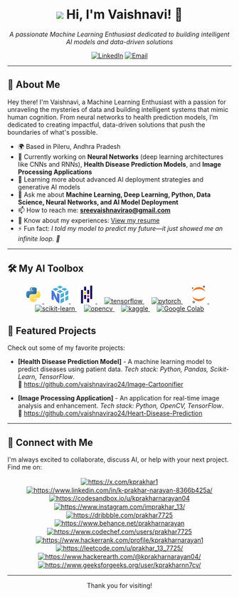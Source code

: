                                             
                                           
             
                             
  
  
 
                                                                       
                                      
    
  
<!-- Animated Greeting --> 
<h1 align="center"> 
  <img src="https://media.giphy.com/media/hvRJCLFzcasrR4ia7z/giphy.gif" width="30px"> Hi, I'm Vaishnavi! 🤖  
</h1>    
  
<!-- Tagline -->  
<p align="center">
  <i>A passionate Machine Learning Enthusiast dedicated to building intelligent AI models and data-driven solutions</i>
</p>

<!-- Social Badges -->
<p align="center">
  <a href="https://www.linkedin.com/in/k-sreevaishnavi-a41a09255/"><img src="https://img.shields.io/badge/LinkedIn-%230077B5.svg?style=for-the-badge&logo=linkedin&logoColor=white" alt="LinkedIn" target="_blank"></a>
  <a href="mailto:sreevaishnavirao@gmail.com"><img src="https://img.shields.io/badge/Email-%23D14836.svg?style=for-the-badge&logo=gmail&logoColor=white" alt="Email"></a>
<!--   <a href="https://twitter.com/https://x.com/kprakhar1"><img src="https://img.shields.io/badge/Twitter-%231DA1F2.svg?style=for-the-badge&logo=Twitter&logoColor=white" alt="Twitter"></a>
</p> -->

---

<!-- About Me Section -->
## 🌟 About Me

Hey there! I'm Vaishnavi, a Machine Learning Enthusiast with a passion for unraveling the mysteries of data and building intelligent systems that mimic human cognition. From neural networks to health prediction models, I’m dedicated to creating impactful, data-driven solutions that push the boundaries of what's possible.

- 🌍 Based in Pileru, Andhra Pradesh
- 🔭 Currently working on **Neural Networks** (deep learning architectures like CNNs and RNNs), **Health Disease Prediction Models**, and **Image Processing Applications**
- 🌱 Learning more about advanced AI deployment strategies and generative AI models
- 💬 Ask me about **Machine Learning, Deep Learning, Python, Data Science, Neural Networks, and AI Model Deployment**
- 📫 How to reach me: **sreevaishnavirao@gmail.com**
- 📄 Know about my experiences: [View my resume](https://drive.google.com/file/d/1b2ASW9QELKZXtXvyZZQPhsZx0jxgTiYq/view?usp=drive_link)
- ⚡ Fun fact: *I told my model to predict my future—it just showed me an infinite loop. 🔄*

---

<!-- Skills Section -->
## 🛠️ My AI Toolbox

<p align="center">
  <a href="https://www.python.org/" target="_blank" rel="noreferrer"> <img src="https://raw.githubusercontent.com/devicons/devicon/master/icons/python/python-original.svg" alt="python" width="40" height="40"/> </a>&nbsp;&nbsp;&nbsp;
  <a href="https://numpy.org/" target="_blank" rel="noreferrer"> <img src="https://raw.githubusercontent.com/devicons/devicon/master/icons/numpy/numpy-original.svg" alt="numpy" width="40" height="40"/> </a>&nbsp;&nbsp;&nbsp;
  <a href="https://pandas.pydata.org/" target="_blank" rel="noreferrer"> <img src="https://raw.githubusercontent.com/devicons/devicon/master/icons/pandas/pandas-original.svg" alt="pandas" width="40" height="40"/> </a>&nbsp;&nbsp;&nbsp;
  <a href="https://www.tensorflow.org/" target="_blank" rel="noreferrer"> <img src="https://www.vectorlogo.zone/logos/tensorflow/tensorflow-icon.svg" alt="tensorflow" width="40" height="40"/> </a>&nbsp;&nbsp;&nbsp;
  <a href="https://pytorch.org/" target="_blank" rel="noreferrer"> <img src="https://www.vectorlogo.zone/logos/pytorch/pytorch-icon.svg" alt="pytorch" width="40" height="40"/> </a>&nbsp;&nbsp;&nbsp;
  <a href="https://jupyter.org/" target="_blank" rel="noreferrer"> <img src="https://raw.githubusercontent.com/devicons/devicon/master/icons/jupyter/jupyter-original.svg" alt="jupyter" width="40" height="40"/> </a>&nbsp;&nbsp;&nbsp;
  <a href="https://scikit-learn.org/" target="_blank" rel="noreferrer"> <img src="https://upload.wikimedia.org/wikipedia/commons/0/05/Scikit_learn_logo_small.svg" alt="scikit-learn" width="40" height="40"/> </a>&nbsp;&nbsp;&nbsp;
  <a href="https://www.opencv.org/" target="_blank" rel="noreferrer"> <img src="https://www.vectorlogo.zone/logos/opencv/opencv-icon.svg" alt="opencv" width="40" height="40"/> </a>&nbsp;&nbsp;&nbsp;
  <a href="https://www.kaggle.com/" target="_blank" rel="noreferrer"> <img src="https://www.vectorlogo.zone/logos/kaggle/kaggle-icon.svg" alt="kaggle" width="40" height="40"/> </a>&nbsp;&nbsp;&nbsp;
  <a href="https://colab.research.google.com/" target="_blank" rel="noreferrer"> <img src="https://upload.wikimedia.org/wikipedia/commons/d/d0/Google_Colaboratory_SVG_Logo.svg" alt="Google Colab" width="40" height="40"/> </a>
</p>

<!-- Featured Projects Section -->
## 🚀 Featured Projects

Check out some of my favorite projects:

- **[Health Disease Prediction Model]** - A machine learning model to predict diseases using patient data. *Tech stack: Python, Pandas, Scikit-Learn, TensorFlow*.  
  🔗 https://github.com/vaishnavirao24/Image-Cartoonifier

- **[Image Processing Application]** - An application for real-time image analysis and enhancement. *Tech stack: Python, OpenCV, TensorFlow*.  
  🔗 https://github.com/vaishnavirao24/Heart-Disease-Prediction

---

<!-- Connect Section -->
## 🤝 Connect with Me

I'm always excited to collaborate, discuss AI, or help with your next project. Find me on:

<p align="center">
  <a href="https://twitter.com/https://x.com/kprakhar1" target="blank"><img align="center" src="https://raw.githubusercontent.com/rahuldkjain/github-profile-readme-generator/master/src/images/icons/Social/twitter.svg" alt="https://x.com/kprakhar1" height="30" width="40" /></a>
  <a href="https://linkedin.com/in/https://www.linkedin.com/in/k-prakhar-narayan-8366b425a/" target="blank"><img align="center" src="https://raw.githubusercontent.com/rahuldkjain/github-profile-readme-generator/master/src/images/icons/Social/linked-in-alt.svg" alt="https://www.linkedin.com/in/k-prakhar-narayan-8366b425a/" height="30" width="40" /></a>
  <a href="https://codesandbox.com/https://codesandbox.io/u/kprakharnarayan04" target="blank"><img align="center" src="https://raw.githubusercontent.com/rahuldkjain/github-profile-readme-generator/master/src/images/icons/Social/codesandbox.svg" alt="https://codesandbox.io/u/kprakharnarayan04" height="30" width="40" /></a>
  <a href="https://instagram.com/https://www.instagram.com/imprakhar_13/" target="blank"><img align="center" src="https://raw.githubusercontent.com/rahuldkjain/github-profile-readme-generator/master/src/images/icons/Social/instagram.svg" alt="https://www.instagram.com/imprakhar_13/" height="30" width="40" /></a>
  <a href="https://dribbble.com/https://dribbble.com/prakhar7725" target="blank"><img align="center" src="https://raw.githubusercontent.com/rahuldkjain/github-profile-readme-generator/master/src/images/icons/Social/dribbble.svg" alt="https://dribbble.com/prakhar7725" height="30" width="40" /></a>
  <a href="https://www.behance.net/https://www.behance.net/prakharnarayan" target="blank"><img align="center" src="https://raw.githubusercontent.com/rahuldkjain/github-profile-readme-generator/master/src/images/icons/Social/behance.svg" alt="https://www.behance.net/prakharnarayan" height="30" width="40" /></a>
  <a href="https://www.codechef.com/users/https://www.codechef.com/users/prakhar7725" target="blank"><img align="center" src="https://cdn.jsdelivr.net/npm/simple-icons@3.1.0/icons/codechef.svg" alt="https://www.codechef.com/users/prakhar7725" height="30" width="40" /></a>
  <a href="https://www.hackerrank.com/https://www.hackerrank.com/profile/kprakharnarayan1" target="blank"><img align="center" src="https://raw.githubusercontent.com/rahuldkjain/github-profile-readme-generator/master/src/images/icons/Social/hackerrank.svg" alt="https://www.hackerrank.com/profile/kprakharnarayan1" height="30" width="40" /></a>
  <a href="https://www.leetcode.com/https://leetcode.com/u/prakhar_13_7725/" target="blank"><img align="center" src="https://raw.githubusercontent.com/rahuldkjain/github-profile-readme-generator/master/src/images/icons/Social/leet-code.svg" alt="https://leetcode.com/u/prakhar_13_7725/" height="30" width="40" /></a>
  <a href="https://www.hackerearth.com/https://www.hackerearth.com/@kprakharnarayan04/" target="blank"><img align="center" src="https://raw.githubusercontent.com/rahuldkjain/github-profile-readme-generator/master/src/images/icons/Social/hackerearth.svg" alt="https://www.hackerearth.com/@kprakharnarayan04/" height="30" width="40" /></a>
  <a href="https://auth.geeksforgeeks.org/user/https://www.geeksforgeeks.org/user/kprakharnn7cv/" target="blank"><img align="center" src="https://raw.githubusercontent.com/rahuldkjain/github-profile-readme-generator/master/src/images/icons/Social/geeks-for-geeks.svg" alt="https://www.geeksforgeeks.org/user/kprakharnn7cv/" height="30" width="40" /></a>
</p>

---

<!-- Footer -->
<p align="center">
  Thank you for visiting!
</p>
